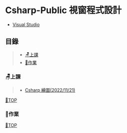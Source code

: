 # Csharp-Public 視窗程式設計
- [Visual Studio](https://visualstudio.microsoft.com/zh-hant/)
## 目錄
>- [🪑上課](#上課)
>- [📙作業](#作業)
### 🪑上課
>- [Csharp 繪圖(2022/11/21)](https://github.com/XiaoYu0708/Csharp-Public/tree/Csharp-paint-1)

[📍TOP](#目錄)
### 📙作業

[📍TOP](#目錄)
